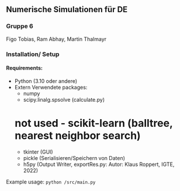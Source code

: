 ## Numerische Simulationen für DE
### Gruppe 6
Figo Tobias, Ram Abhay, Martin Thalmayr


### Installation/ Setup
#### Requirements: 
- Python (3.10 oder andere)
- Extern Verwendete packages:
  - numpy
  - scipy.linalg.spsolve (calculate.py)
  # not used - scikit-learn (balltree, nearest neighbor search)
  - tkinter (GUI)
  - pickle (Serialisieren/Speichern von Daten)
  - h5py (Output Writer, exportRes.py: Autor: Klaus Roppert, IGTE, 2022)
  
Example usage:
```python /src/main.py```
